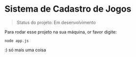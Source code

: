 # Sistema de Cadastro de Jogos 

>Status do projeto: Em desenvolvimento

Para rodar esse projeto na sua máquina, or favor digite:
```
node app.js
```

:) só mais uma coisa